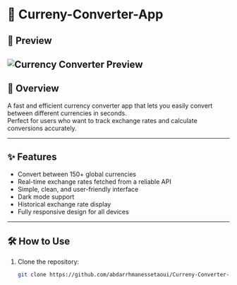 # 💱 Curreny-Converter-App

## 👀 Preview

![Currency Converter Preview](https://your-image-link-here.com/preview.png)
---

## 🚀 Overview

A fast and efficient currency converter app that lets you easily convert between different currencies in seconds.  
Perfect for users who want to track exchange rates and calculate conversions accurately.

---

## ✨ Features

- Convert between 150+ global currencies  
- Real-time exchange rates fetched from a reliable API  
- Simple, clean, and user-friendly interface  
- Dark mode support  
- Historical exchange rate display  
- Fully responsive design for all devices  

---

## 🛠️ How to Use

1. Clone the repository:  
   ```bash
   git clone https://github.com/abdarrhmanessetaoui/Curreny-Converter-App.git

